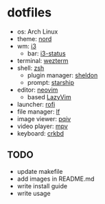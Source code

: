 # dotfiles

- os: Arch Linux
- theme: [nord](https://github.com/nordtheme/nord)
- wm: [i3](https://github.com/i3/i3)
  - bar: [i3-status](https://github.com/i3/i3status)
- terminal: [wezterm](https://github.com/wez/wezterm)
- shell: [zsh](https://github.com/zsh-users/zsh)
  - plugin manager: [sheldon](https://github.com/rossmacarthur/sheldon)
  - prompt: [starship](https://github.com/starship/starship)
- editor: [neovim](https://github.com/neovim/neovim)
  - based [LazyVim](https://github.com/LazyVim/LazyVim)
- launcher: [rofi](https://github.com/davatorium/rofi)
- file manager: [lf](https://github.com/gokcehan/lf)
- image viewer: [pqiv](https://github.com/phillipberndt/pqiv)
- video player: [mpv](https://github.com/mpv-player/mpv)
- keyboard: [crkbd](https://github.com/foostan/crkbd)

## TODO

- update makefile
- add images in README.md
- write install guide
- write usage
